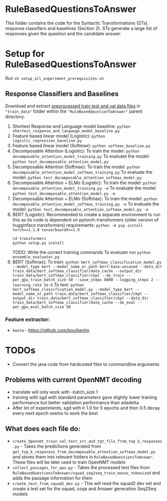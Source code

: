 # RuleBasedQuestionsToAnswer
This folder contains the code for the Syntactic Transformations (STs), response classifiers and baselines (Section 2).
STs generate a large list of responses given the question and the candidate answer.

# Setup for RuleBasedQuestionsToAnswer
Run `sh setup_all_experiment_prerequisites.sh`

## Response Classifiers and Baselines
Download and extract [preprocessed train test and val data files](https://mega.nz/#!wQR0jI7D!_mZo7vSQvwNvCjd9RMMbhuU77EPSRshwhCYLFWpOaKI) in `"train_data"` folder within the `"RuleBasedQeustionToAnswer"` parent directory.
1. Shortest Response and Language model baseline: `python shortest_response_and_langauge_model_baseline.py`
2. Feature based linear model (Logistic): `python logistic_regression_baseline.py`
3. Feature based linear model (Softmax): `python softmax_baseline.py`
4. Decomposable Attention (Logistic):
   To train the model: `python decomposable_attention_model_training.py`
   To evaluate the model: `python test_decomposable_attention_model.py`
5. Decomposable Attention (Softmax):
   To train the model: `python decomposable_attention_model_softmax_training.py`
   To evaluate the model: `python test_decomposable_attention_softmax_model.py`
6. Decomposable Attention + ELMo (Logistic):
   To train the model: `python decomposable_attention_model_training.py -e`
   To evaluate the model: `python test_decomposable_attention_model.py -e`
7. Decomposable Attention + ELMo (Softmax):
   To train the model: `python decomposable_attention_model_softmax_training.py -e`
   To evaluate the model: `python test_decomposable_attention_softmax_model.py -e`
8. BERT (Logistic):
   Recommended to create a separate environment to run this as its code is dependent on pytorch-transformers (older version of hugginface transformers)
   requirements: `python -m pip install torch==1.1.0 tensorboardX==1.9`
   ```
   cd transformers
   python setup.py install
   ```
   TODO: Write the correct training commands
   To evaluate run `python ensemble_evaluator.py`
9. BERT (Softmax):
   To train: `python bert_softmax_classification_model.py --model_type bert --model_name_or_path bert-base-uncased --data_dir train_data/bert_softmax_classifier/data_cache --output_dir train_data/bert_softmax_classifier/ckpt --do_train --per_gpu_train_batch_size 50 --save_steps 8000 --logging_steps 2 --learning_rate 5e-6`
   To test: `python bert_softmax_classification_model.py --model_type bert --model_name_or_path train_data/bert_softmax_classifier/ckpt --output_dir train_data/bert_softmax_classifier/ckpt --data_dir train_data/bert_softmax_classifier/data_cache --do_eval --per_gpu_eval_batch_size 50`


### Feature extractor:
- `kenlm` - https://github.com/kpu/kenlm

# TODOs
- Convert the java code from hardcoded files to commandline arguments

## Problems with current OpenNMT decoding
- translate will only work with -batch_size 1
- training with sgd with standard parameters gave slightly lower training performance but better validation performance than adadelta
- After lot of experiments, sgd with lr 1.0 for 5 epochs and then 0.5 decay every next epoch seems to work the best

## What does each file do:
- `create_Opennmt_train_val_test_src_and_tgt_file_from_top_k_responses.py` - Takes the predictions generated from `get_top_k_responses_from_decomposable_attention_softmax_model.py` and stores them into relevant folders in `RuleBasedQuestionsToAnswer`. These files will be later used to train OpenNMT models
- `collect_passages_for_qas.py` - Takes the processed test files from `RuleBasedQuestionsToAnswer/squad_seq2seq_train_moses_tokenized` and adds the passage information for them
- `create_test_from_squad2_dev.py` - This will read the squad2 dev set and create a test set for the squad, coqa and Answer generation Seq2Seq models